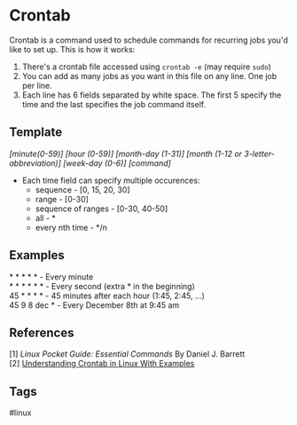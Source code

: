 # Crontab

Crontab is a command used to schedule commands for recurring jobs you'd like to set up. This is how it works:  

1. There's a crontab file accessed using `crontab -e` (may require `sudo`)  
2. You can add as many jobs as you want in this file on any line. One job per line.  
3. Each line has 6 fields separated by white space. The first 5 specify the time and the last specifies the job command itself.  

## Template
*[minute(0-59)] [hour (0-59)] [month-day (1-31)] [month (1-12 or 3-letter-abbreviation)] [week-day (0-6)] [command]*

* Each time field can specify multiple occurences:
	* sequence - [0, 15, 20, 30]  
	* range - [0-30]  
	* sequence of ranges - [0-30, 40-50]  
	* all - *  
	* every nth time - \*/n

## Examples
\* \* \* \* \* - Every minute  
\* \* \* \* \* \* - Every second (extra \* in the beginning)  
45 \* \* \* \* - 45 minutes after each hour (1:45, 2:45, ...)  
45 9 8 dec * - Every December 8th at 9:45 am  

## References
[1] *Linux Pocket Guide: Essential Commands* By Daniel J. Barrett  
[2] [Understanding Crontab in Linux With Examples](https://linuxhandbook.com/crontab/)  

## Tags
#linux

